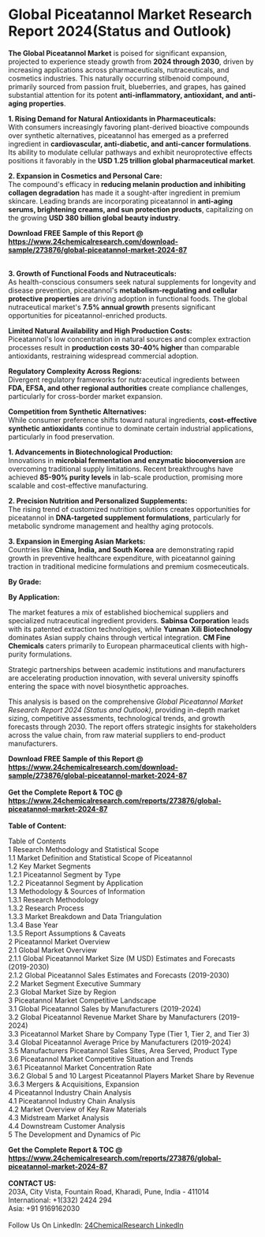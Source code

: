 <h1>Global Piceatannol Market Research Report 2024(Status and Outlook)</h1><p><strong>The Global Piceatannol Market</strong> is poised for significant expansion, projected to experience steady growth from <strong>2024 through 2030</strong>, driven by increasing applications across pharmaceuticals, nutraceuticals, and cosmetics industries. This naturally occurring stilbenoid compound, primarily sourced from passion fruit, blueberries, and grapes, has gained substantial attention for its potent <strong>anti-inflammatory, antioxidant, and anti-aging properties</strong>.</p><p><strong>1. Rising Demand for Natural Antioxidants in Pharmaceuticals:</strong><br>
With consumers increasingly favoring plant-derived bioactive compounds over synthetic alternatives, piceatannol has emerged as a preferred ingredient in <strong>cardiovascular, anti-diabetic, and anti-cancer formulations</strong>. Its ability to modulate cellular pathways and exhibit neuroprotective effects positions it favorably in the <strong>USD 1.25 trillion global pharmaceutical market</strong>.</p><p><strong>2. Expansion in Cosmetics and Personal Care:</strong><br>
The compound's efficacy in <strong>reducing melanin production and inhibiting collagen degradation</strong> has made it a sought-after ingredient in premium skincare. Leading brands are incorporating piceatannol in <strong>anti-aging serums, brightening creams, and sun protection products</strong>, capitalizing on the growing <strong>USD 380 billion global beauty industry</strong>.</p><div><b>Download FREE Sample of this Report @ 
            <a href="https://www.24chemicalresearch.com/download-sample/273876/global-piceatannol-market-2024-87">
            https://www.24chemicalresearch.com/download-sample/273876/global-piceatannol-market-2024-87</a></b></div><br><p><strong>3. Growth of Functional Foods and Nutraceuticals:</strong><br>
As health-conscious consumers seek natural supplements for longevity and disease prevention, piceatannol's <strong>metabolism-regulating and cellular protective properties</strong> are driving adoption in functional foods. The global nutraceutical market's <strong>7.5% annual growth</strong> presents significant opportunities for piceatannol-enriched products.</p><p><strong>Limited Natural Availability and High Production Costs:</strong><br>
    Piceatannol's low concentration in natural sources and complex extraction processes result in <strong>production costs 30-40% higher</strong> than comparable antioxidants, restraining widespread commercial adoption.</p><p><strong>Regulatory Complexity Across Regions:</strong><br>
    Divergent regulatory frameworks for nutraceutical ingredients between <strong>FDA, EFSA, and other regional authorities</strong> create compliance challenges, particularly for cross-border market expansion.</p><p><strong>Competition from Synthetic Alternatives:</strong><br>
    While consumer preference shifts toward natural ingredients, <strong>cost-effective synthetic antioxidants</strong> continue to dominate certain industrial applications, particularly in food preservation.</p><p><strong>1. Advancements in Biotechnological Production:</strong><br>
Innovations in <strong>microbial fermentation and enzymatic bioconversion</strong> are overcoming traditional supply limitations. Recent breakthroughs have achieved <strong>85-90% purity levels</strong> in lab-scale production, promising more scalable and cost-effective manufacturing.</p><p><strong>2. Precision Nutrition and Personalized Supplements:</strong><br>
The rising trend of customized nutrition solutions creates opportunities for piceatannol in <strong>DNA-targeted supplement formulations</strong>, particularly for metabolic syndrome management and healthy aging protocols.</p><p><strong>3. Expansion in Emerging Asian Markets:</strong><br>
Countries like <strong>China, India, and South Korea</strong> are demonstrating rapid growth in preventive healthcare expenditure, with piceatannol gaining traction in traditional medicine formulations and premium cosmeceuticals.</p><p><strong>By Grade:</strong>
        </p><p><strong>By Application:</strong>
        </p><p>The market features a mix of established biochemical suppliers and specialized nutraceutical ingredient providers. <strong>Sabinsa Corporation</strong> leads with its patented extraction technologies, while <strong>Yunnan Xili Biotechnology</strong> dominates Asian supply chains through vertical integration. <strong>CM Fine Chemicals</strong> caters primarily to European pharmaceutical clients with high-purity formulations.</p><p>Strategic partnerships between academic institutions and manufacturers are accelerating production innovation, with several university spinoffs entering the space with novel biosynthetic approaches.</p><p>This analysis is based on the comprehensive <em>Global Piceatannol Market Research Report 2024 (Status and Outlook)</em>, providing in-depth market sizing, competitive assessments, technological trends, and growth forecasts through 2030. The report offers strategic insights for stakeholders across the value chain, from raw material suppliers to end-product manufacturers.</p><div><b>Download FREE Sample of this Report @ 
            <a href="https://www.24chemicalresearch.com/download-sample/273876/global-piceatannol-market-2024-87">
            https://www.24chemicalresearch.com/download-sample/273876/global-piceatannol-market-2024-87</a></b></div><br><div><b>Get the Complete Report & TOC @ 
            <a href="https://www.24chemicalresearch.com/reports/273876/global-piceatannol-market-2024-87">
            https://www.24chemicalresearch.com/reports/273876/global-piceatannol-market-2024-87</a></b></div><br>
            <b>Table of Content:</b><p>Table of Contents<br />
1 Research Methodology and Statistical Scope<br />
1.1 Market Definition and Statistical Scope of Piceatannol<br />
1.2 Key Market Segments<br />
1.2.1 Piceatannol Segment by Type<br />
1.2.2 Piceatannol Segment by Application<br />
1.3 Methodology & Sources of Information<br />
1.3.1 Research Methodology<br />
1.3.2 Research Process<br />
1.3.3 Market Breakdown and Data Triangulation<br />
1.3.4 Base Year<br />
1.3.5 Report Assumptions & Caveats<br />
2 Piceatannol Market Overview<br />
2.1 Global Market Overview<br />
2.1.1 Global Piceatannol Market Size (M USD) Estimates and Forecasts (2019-2030)<br />
2.1.2 Global Piceatannol Sales Estimates and Forecasts (2019-2030)<br />
2.2 Market Segment Executive Summary<br />
2.3 Global Market Size by Region<br />
3 Piceatannol Market Competitive Landscape<br />
3.1 Global Piceatannol Sales by Manufacturers (2019-2024)<br />
3.2 Global Piceatannol Revenue Market Share by Manufacturers (2019-2024)<br />
3.3 Piceatannol Market Share by Company Type (Tier 1, Tier 2, and Tier 3)<br />
3.4 Global Piceatannol Average Price by Manufacturers (2019-2024)<br />
3.5 Manufacturers Piceatannol Sales Sites, Area Served, Product Type<br />
3.6 Piceatannol Market Competitive Situation and Trends<br />
3.6.1 Piceatannol Market Concentration Rate<br />
3.6.2 Global 5 and 10 Largest Piceatannol Players Market Share by Revenue<br />
3.6.3 Mergers & Acquisitions, Expansion<br />
4 Piceatannol Industry Chain Analysis<br />
4.1 Piceatannol Industry Chain Analysis<br />
4.2 Market Overview of Key Raw Materials<br />
4.3 Midstream Market Analysis<br />
4.4 Downstream Customer Analysis<br />
5 The Development and Dynamics of Pic</p><div><b>Get the Complete Report & TOC @ 
            <a href="https://www.24chemicalresearch.com/reports/273876/global-piceatannol-market-2024-87">
            https://www.24chemicalresearch.com/reports/273876/global-piceatannol-market-2024-87</a></b></div><br><b>CONTACT US:</b><br>
            203A, City Vista, Fountain Road, Kharadi, Pune, India - 411014<br>
            International: +1(332) 2424 294<br>
            Asia: +91 9169162030 <br><br>
            Follow Us On LinkedIn: <a href="https://www.linkedin.com/company/24chemicalresearch/">24ChemicalResearch LinkedIn</a>